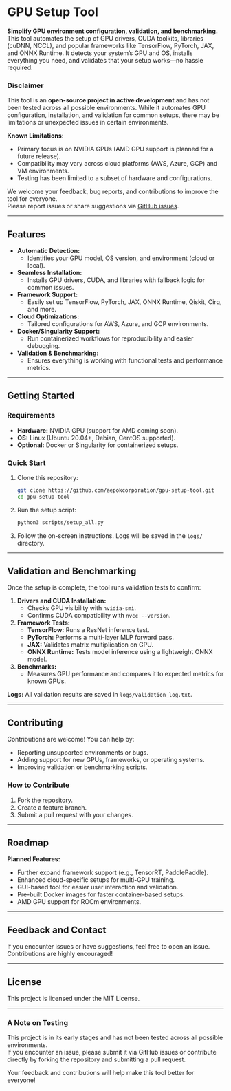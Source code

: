 # GPU Setup Tool

**Simplify GPU environment configuration, validation, and benchmarking.**  
This tool automates the setup of GPU drivers, CUDA toolkits, libraries (cuDNN, NCCL), and popular frameworks like TensorFlow, PyTorch, JAX, and ONNX Runtime. It detects your system’s GPU and OS, installs everything you need, and validates that your setup works—no hassle required.

### Disclaimer

This tool is an **open-source project in active development** and has not been tested across all possible environments. While it automates GPU configuration, installation, and validation for common setups, there may be limitations or unexpected issues in certain environments.

**Known Limitations**:
- Primary focus is on NVIDIA GPUs (AMD GPU support is planned for a future release).
- Compatibility may vary across cloud platforms (AWS, Azure, GCP) and VM environments.
- Testing has been limited to a subset of hardware and configurations.

We welcome your feedback, bug reports, and contributions to improve the tool for everyone.  
Please report issues or share suggestions via [GitHub issues](https://github.com/aepokcorporation/gpu-setup-tool/issues).

---

## Features
- **Automatic Detection:**
  - Identifies your GPU model, OS version, and environment (cloud or local).
- **Seamless Installation:**
  - Installs GPU drivers, CUDA, and libraries with fallback logic for common issues.
- **Framework Support:**
  - Easily set up TensorFlow, PyTorch, JAX, ONNX Runtime, Qiskit, Cirq, and more.
- **Cloud Optimizations:**
  - Tailored configurations for AWS, Azure, and GCP environments.
- **Docker/Singularity Support:**
  - Run containerized workflows for reproducibility and easier debugging.
- **Validation & Benchmarking:**
  - Ensures everything is working with functional tests and performance metrics.

---

## Getting Started

### Requirements
- **Hardware:** NVIDIA GPU (support for AMD coming soon).  
- **OS:** Linux (Ubuntu 20.04+, Debian, CentOS supported).  
- **Optional:** Docker or Singularity for containerized setups.

### Quick Start
1. Clone this repository:
    ```bash
    git clone https://github.com/aepokcorporation/gpu-setup-tool.git
    cd gpu-setup-tool
    ```
2. Run the setup script:
    ```bash
    python3 scripts/setup_all.py
    ```
3. Follow the on-screen instructions. Logs will be saved in the `logs/` directory.

---

## Validation and Benchmarking

Once the setup is complete, the tool runs validation tests to confirm:

1. **Drivers and CUDA Installation:**
   - Checks GPU visibility with `nvidia-smi`.
   - Confirms CUDA compatibility with `nvcc --version`.
2. **Framework Tests:**
   - **TensorFlow:** Runs a ResNet inference test.
   - **PyTorch:** Performs a multi-layer MLP forward pass.
   - **JAX:** Validates matrix multiplication on GPU.
   - **ONNX Runtime:** Tests model inference using a lightweight ONNX model.
3. **Benchmarks:**
   - Measures GPU performance and compares it to expected metrics for known GPUs.

**Logs:** All validation results are saved in `logs/validation_log.txt`.

---

## Contributing

Contributions are welcome! You can help by:
- Reporting unsupported environments or bugs.
- Adding support for new GPUs, frameworks, or operating systems.
- Improving validation or benchmarking scripts.

### How to Contribute
1. Fork the repository.
2. Create a feature branch.
3. Submit a pull request with your changes.

---

## Roadmap

**Planned Features:**
- Further expand framework support (e.g., TensorRT, PaddlePaddle).
- Enhanced cloud-specific setups for multi-GPU training.
- GUI-based tool for easier user interaction and validation.
- Pre-built Docker images for faster container-based setups.
- AMD GPU support for ROCm environments.

---

## Feedback and Contact

If you encounter issues or have suggestions, feel free to open an issue. Contributions are highly encouraged!

---

## License

This project is licensed under the MIT License.

---

### A Note on Testing

This project is in its early stages and has not been tested across all possible environments.  
If you encounter an issue, please submit it via GitHub issues or contribute directly by forking the repository and submitting a pull request.  

Your feedback and contributions will help make this tool better for everyone!
